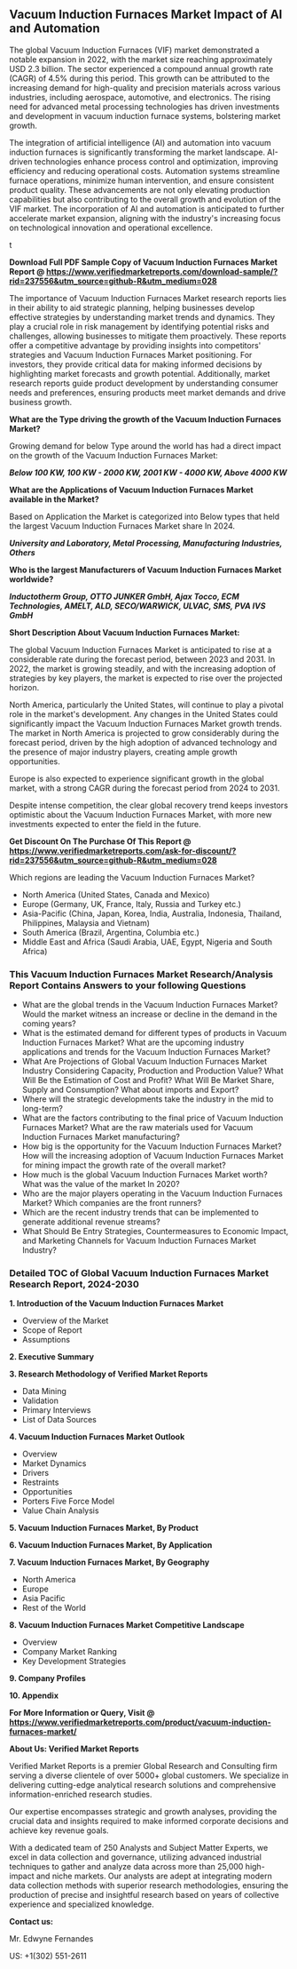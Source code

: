 <h2>Vacuum Induction Furnaces Market Impact of AI and Automation</h2><p>The global Vacuum Induction Furnaces (VIF) market demonstrated a notable expansion in 2022, with the market size reaching approximately USD 2.3 billion. The sector experienced a compound annual growth rate (CAGR) of 4.5% during this period. This growth can be attributed to the increasing demand for high-quality and precision materials across various industries, including aerospace, automotive, and electronics. The rising need for advanced metal processing technologies has driven investments and development in vacuum induction furnace systems, bolstering market growth.</p><p>The integration of artificial intelligence (AI) and automation into vacuum induction furnaces is significantly transforming the market landscape. AI-driven technologies enhance process control and optimization, improving efficiency and reducing operational costs. Automation systems streamline furnace operations, minimize human intervention, and ensure consistent product quality. These advancements are not only elevating production capabilities but also contributing to the overall growth and evolution of the VIF market. The incorporation of AI and automation is anticipated to further accelerate market expansion, aligning with the industry's increasing focus on technological innovation and operational excellence.</p>t</p><p id="" class=""><strong>Download Full PDF Sample Copy of Vacuum Induction Furnaces Market Report @ <a href="https://www.verifiedmarketreports.com/download-sample/?rid=237556&utm_source=github-R&utm_medium=028" target="_blank">https://www.verifiedmarketreports.com/download-sample/?rid=237556&utm_source=github-R&utm_medium=028</a></strong></p><p>The importance of&nbsp;Vacuum Induction Furnaces Market research reports lies in their ability to aid strategic planning, helping businesses develop effective strategies by understanding market trends and dynamics. They play a crucial role in risk management by identifying potential risks and challenges, allowing businesses to mitigate them proactively. These reports offer a competitive advantage by providing insights into competitors' strategies and Vacuum Induction Furnaces Market positioning. For investors, they provide critical data for making informed decisions by highlighting market forecasts and growth potential. Additionally, market research reports guide product development by understanding consumer needs and preferences, ensuring products meet market demands and drive business growth.</p><p><strong>What are the&nbsp;Type driving the growth of the Vacuum Induction Furnaces Market?</strong></p><p id="" class="">Growing demand for below Type around the world has had a direct impact on the growth of the Vacuum Induction Furnaces Market:</p><em><strong>Below 100 KW, 100 KW - 2000 KW, 2001 KW - 4000 KW, Above 4000 KW</strong></em></p><strong>What are the&nbsp;Applications&nbsp;of Vacuum Induction Furnaces Market available in the Market?</strong></p><p id="" class="">Based on Application the Market is categorized into Below types that held the largest Vacuum Induction Furnaces Market share In 2024.</p><em><strong>University and Laboratory, Metal Processing, Manufacturing Industries, Others</strong></em></p><strong>Who is the largest Manufacturers of Vacuum Induction Furnaces Market worldwide?</strong></p><p><em><strong>Inductotherm Group, OTTO JUNKER GmbH, Ajax Tocco, ECM Technologies, AMELT, ALD, SECO/WARWICK, ULVAC, SMS, PVA IVS GmbH</strong></em></p><p id="" class=""><strong>Short Description About Vacuum Induction Furnaces Market:</strong></p><p>The global Vacuum Induction Furnaces Market is anticipated to rise at a considerable rate during the forecast period, between 2023 and 2031. In 2022, the market is growing steadily, and with the increasing adoption of strategies by key players, the market is expected to rise over the projected horizon.</p><p>North America, particularly the United States, will continue to play a pivotal role in the market's development. Any changes in the United States could significantly impact the Vacuum Induction Furnaces Market growth trends. The market in North America is projected to grow considerably during the forecast period, driven by the high adoption of advanced technology and the presence of major industry players, creating ample growth opportunities.</p><p>Europe is also expected to experience significant growth in the global market, with a strong CAGR during the forecast period from 2024 to 2031.</p><p>Despite intense competition, the clear global recovery trend keeps investors optimistic about the Vacuum Induction Furnaces Market, with more new investments expected to enter the field in the future.</p><p id="" class=""><strong>Get Discount On The Purchase Of This Report @ <a href="https://www.verifiedmarketreports.com/ask-for-discount/?rid=237556&utm_source=github-R&utm_medium=028" target="_blank">https://www.verifiedmarketreports.com/ask-for-discount/?rid=237556&utm_source=github-R&utm_medium=028</a></strong></p>Which regions are leading the Vacuum Induction Furnaces Market?</p><ul><li>North America (United States, Canada and Mexico)</li><li>Europe (Germany, UK, France, Italy, Russia and Turkey etc.)</li><li>Asia-Pacific (China, Japan, Korea, India, Australia, Indonesia, Thailand, Philippines, Malaysia and Vietnam)</li><li>South America (Brazil, Argentina, Columbia etc.)</li><li>Middle East and Africa (Saudi Arabia, UAE, Egypt, Nigeria and South Africa)</li></ul><h3 id="" class="">This Vacuum Induction Furnaces Market Research/Analysis Report Contains Answers to your following Questions</h3><ul><li>What are the global trends in the Vacuum Induction Furnaces Market? Would the market witness an increase or decline in the demand in the coming years?</li><li>What is the estimated demand for different types of products in Vacuum Induction Furnaces Market? What are the upcoming industry applications and trends for the Vacuum Induction Furnaces Market?</li><li>What Are Projections of Global Vacuum Induction Furnaces Market Industry Considering Capacity, Production and Production Value? What Will Be the Estimation of Cost and Profit? What Will Be Market Share, Supply and Consumption? What about imports and Export?</li><li>Where will the strategic developments take the industry in the mid to long-term?</li><li>What are the factors contributing to the final price of Vacuum Induction Furnaces Market? What are the raw materials used for Vacuum Induction Furnaces Market manufacturing?</li><li>How big is the opportunity for the Vacuum Induction Furnaces Market? How will the increasing adoption of Vacuum Induction Furnaces Market for mining impact the growth rate of the overall market?</li><li>How much is the global Vacuum Induction Furnaces Market worth? What was the value of the market In 2020?</li><li>Who are the major players operating in the Vacuum Induction Furnaces Market? Which companies are the front runners?</li><li>Which are the recent industry trends that can be implemented to generate additional revenue streams?</li><li>What Should Be Entry Strategies, Countermeasures to Economic Impact, and Marketing Channels for Vacuum Induction Furnaces Market Industry?</li></ul><h3 id="" class="">Detailed TOC of Global Vacuum Induction Furnaces Market Research Report, 2024-2030</h3><p id="" class=""><strong>1. Introduction of the Vacuum Induction Furnaces Market</strong></p><ul><li>Overview of the Market</li><li>Scope of Report</li><li>Assumptions</li></ul><p id="" class=""><strong>2. Executive Summary</strong></p><p id="" class=""><strong>3. Research Methodology of Verified Market Reports</strong></p><ul><li>Data Mining</li><li>Validation</li><li>Primary Interviews</li><li>List of Data Sources</li></ul><p id="" class=""><strong>4. Vacuum Induction Furnaces Market Outlook</strong></p><ul><li>Overview</li><li>Market Dynamics</li><li>Drivers</li><li>Restraints</li><li>Opportunities</li><li>Porters Five Force Model</li><li>Value Chain Analysis</li></ul><p id="" class=""><strong>5. Vacuum Induction Furnaces Market, By Product</strong></p><p id="" class=""><strong>6. Vacuum Induction Furnaces Market, By Application</strong></p><p id="" class=""><strong>7. Vacuum Induction Furnaces Market, By Geography</strong></p><ul><li>North America</li><li>Europe</li><li>Asia Pacific</li><li>Rest of the World</li></ul><p id="" class=""><strong>8. Vacuum Induction Furnaces Market Competitive Landscape</strong></p><ul><li>Overview</li><li>Company Market Ranking</li><li>Key Development Strategies</li></ul><p id="" class=""><strong>9. Company Profiles</strong></p><p id="" class=""><strong>10. Appendix</strong></p><p id="" class=""><strong>For More Information or Query, Visit @ <a href="https://www.verifiedmarketreports.com/product/vacuum-induction-furnaces-market/" target="_blank">https://www.verifiedmarketreports.com/product/vacuum-induction-furnaces-market/</a></strong></p><p id="" class=""><strong>About Us: Verified Market Reports</strong></p><p id="" class="">Verified Market Reports is a premier Global Research and Consulting firm serving a diverse clientele of over 5000+ global customers. We specialize in delivering cutting-edge analytical research solutions and comprehensive information-enriched research studies.</p><p id="" class="">Our expertise encompasses strategic and growth analyses, providing the crucial data and insights required to make informed corporate decisions and achieve key revenue goals.</p><p id="" class="">With a dedicated team of 250 Analysts and Subject Matter Experts, we excel in data collection and governance, utilizing advanced industrial techniques to gather and analyze data across more than 25,000 high-impact and niche markets. Our analysts are adept at integrating modern data collection methods with superior research methodologies, ensuring the production of precise and insightful research based on years of collective experience and specialized knowledge.</p><p id="" class=""><strong>Contact us:</strong></p><p id="" class="">Mr. Edwyne Fernandes</p><p id="" class="">US: +1(302) 551-2611</p>